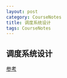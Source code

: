 ```yaml
---
layout: post
category: CourseNotes
title: 调度系统设计
tags: CourseNotes
---
```


## 调度系统设计

[参考](https://draveness.me/system-design-scheduler/)
